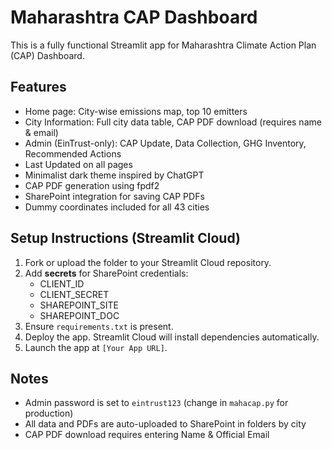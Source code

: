 # Maharashtra CAP Dashboard

This is a fully functional Streamlit app for Maharashtra Climate Action Plan (CAP) Dashboard.

## Features
- Home page: City-wise emissions map, top 10 emitters
- City Information: Full city data table, CAP PDF download (requires name & email)
- Admin (EinTrust-only): CAP Update, Data Collection, GHG Inventory, Recommended Actions
- Last Updated on all pages
- Minimalist dark theme inspired by ChatGPT
- CAP PDF generation using fpdf2
- SharePoint integration for saving CAP PDFs
- Dummy coordinates included for all 43 cities

## Setup Instructions (Streamlit Cloud)
1. Fork or upload the folder to your Streamlit Cloud repository.
2. Add **secrets** for SharePoint credentials:
   - CLIENT_ID
   - CLIENT_SECRET
   - SHAREPOINT_SITE
   - SHAREPOINT_DOC
3. Ensure `requirements.txt` is present.
4. Deploy the app. Streamlit Cloud will install dependencies automatically.
5. Launch the app at `[Your App URL]`.

## Notes
- Admin password is set to `eintrust123` (change in `mahacap.py` for production)
- All data and PDFs are auto-uploaded to SharePoint in folders by city
- CAP PDF download requires entering Name & Official Email
